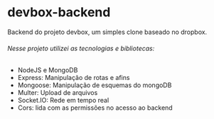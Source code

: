 # devbox-backend
Backend do projeto devbox, um simples clone baseado no dropbox.

###### Nesse projeto utilizei as tecnologias e bibliotecas:

* NodeJS e MongoDB
* Express: Manipulação de rotas e afins
* Mongoose: Manipulação de esquemas do mongoDB
* Multer: Upload de arquivos
* Socket.IO: Rede em tempo real
* Cors: lida com as permissões no acesso ao backend
